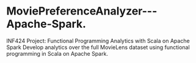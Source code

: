# MoviePreferenceAnalyzer---Apache-Spark.
INF424 Project: Functional Programming Analytics with Scala on Apache Spark Develop analytics over the full MovieLens dataset using functional programming in Scala on Apache Spark.
